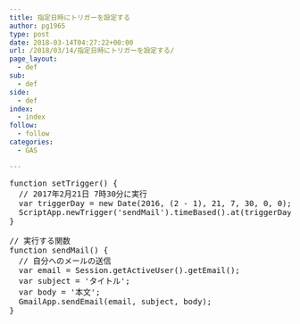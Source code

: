 ```yaml
---
title: 指定日時にトリガーを設定する
author: pg1965
type: post
date: 2018-03-14T04:27:22+00:00
url: /2018/03/14/指定日時にトリガーを設定する/
page_layout:
  - def
sub:
  - def
side:
  - def
index:
  - index
follow:
  - follow
categories:
  - GAS

---
```

<pre class="lang:js decode:true ">function setTrigger() {
  // 2017年2月21日 7時30分に実行
  var triggerDay = new Date(2016, (2 - 1), 21, 7, 30, 0, 0);
  ScriptApp.newTrigger('sendMail').timeBased().at(triggerDay).create();
}
 
// 実行する関数
function sendMail() {
  // 自分へのメールの送信
  var email = Session.getActiveUser().getEmail();
  var subject = 'タイトル';
  var body = '本文';
  GmailApp.sendEmail(email, subject, body);
}</pre>

&nbsp;